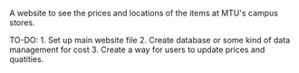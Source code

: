A website to see the prices and locations of the items at MTU's campus stores.

TO-DO:
    1. Set up main website file
    2. Create database or some kind of data management for cost
    3. Create a way for users to update prices and quatities.
